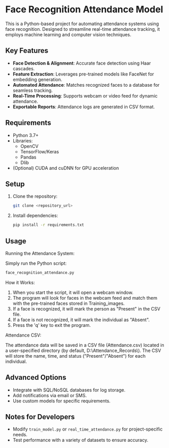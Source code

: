 # Face Recognition Attendance Model

This is a Python-based project for automating attendance systems using face recognition. Designed to streamline real-time attendance tracking, it employs machine learning and computer vision techniques.

## Key Features

- **Face Detection & Alignment**: Accurate face detection using Haar cascades.
- **Feature Extraction**: Leverages pre-trained models like FaceNet for embedding generation.
- **Automated Attendance**: Matches recognized faces to a database for seamless tracking.
- **Real-Time Processing**: Supports webcam or video feed for dynamic attendance.
- **Exportable Reports**: Attendance logs are generated in CSV format.

## Requirements

- Python 3.7+
- Libraries:
  - OpenCV
  - TensorFlow/Keras
  - Pandas
  - Dlib
- (Optional) CUDA and cuDNN for GPU acceleration

## Setup

1. Clone the repository:
   ```bash
   git clone <repository_url>
   ```
2. Install dependencies:
   ```bash
   pip install -r requirements.txt
   ```

## Usage
  
Running the Attendance System:

Simply run the Python script:

 ```bash
face_recognition_attendance.py
   ```
How it Works:
1. When you start the script, it will open a webcam window.
2. The program will look for faces in the webcam feed and match them with the pre-trained faces stored in Training_images.
3. If a face is recognized, it will mark the person as "Present" in the CSV file.
4. If a face is not recognized, it will mark the individual as "Absent".
5. Press the 'q' key to exit the program.


Attendance CSV:

The attendance data will be saved in a CSV file (Attendance.csv) located in a user-specified directory (by default, D:\\Attendance_Records\\).
The CSV will store the name, time, and status ("Present"/"Absent") for each individual.

## Advanced Options

- Integrate with SQL/NoSQL databases for log storage.
- Add notifications via email or SMS.
- Use custom models for specific requirements.


## Notes for Developers

- Modify `train_model.py` or `real_time_attendance.py` for project-specific needs.
- Test performance with a variety of datasets to ensure accuracy.


